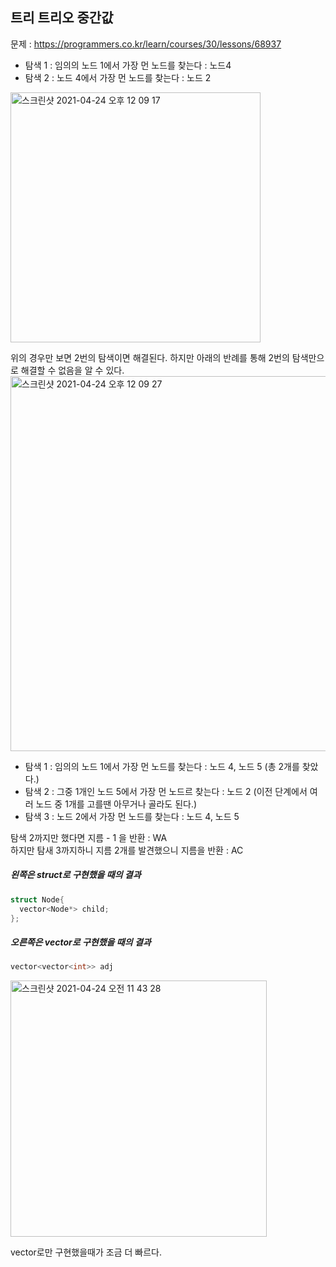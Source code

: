 <h2>트리 트리오 중간값</h2>

문제 : https://programmers.co.kr/learn/courses/30/lessons/68937


- 탐색 1 : 임의의 노드 1에서 가장 먼 노드를 찾는다 : 노드4
- 탐색 2 : 노드 4에서 가장 먼 노드를 찾는다 : 노드 2

<img width="400" alt="스크린샷 2021-04-24 오후 12 09 17" src="https://user-images.githubusercontent.com/54436228/115945275-f0dead00-a4f5-11eb-9df2-8f106a3c908c.png">

위의 경우만 보면 2번의 탐색이면 해결된다. 하지만 아래의 반례를 통해 2번의 탐색만으로 해결할 수 없음을 알 수 있다.<br>
<img width="600" alt="스크린샷 2021-04-24 오후 12 09 27" src="https://user-images.githubusercontent.com/54436228/115945279-f76d2480-a4f5-11eb-8946-c366df33f988.png">

- 탐색 1 : 임의의 노드 1에서 가장 먼 노드를 찾는다 : 노드 4, 노드 5 (총 2개를 찾았다.)
- 탐색 2 : 그중 1개인 노드 5에서 가장 먼 노드르 찾는다 : 노드 2 (이전 단계에서 여러 노드 중 1개를 고를땐 아무거나 골라도 된다.)
- 탐색 3 : 노드 2에서 가장 먼 노드를 찾는다 : 노드 4, 노드 5

탐색 2까지만 했다면 지름 - 1 을 반환 : WA<br>
하지만 탐새 3까지하니 지름 2개를 발견했으니 지름을 반환 : AC<br>

<h5>왼쪽은 struct로 구현했을 때의 결과</h5>

```C++
struct Node{
  vector<Node*> child;
};
```
<h5>오른쪽은 vector로 구현했을 때의 결과</h5>

```C++
vector<vector<int>> adj 
```

<img width="410" alt="스크린샷 2021-04-24 오전 11 43 28" src="https://user-images.githubusercontent.com/54436228/115944750-aa3b8380-a4f2-11eb-9b8c-16d1decab8e7.png">

vector로만 구현했을때가 조금 더 빠르다.<br>
